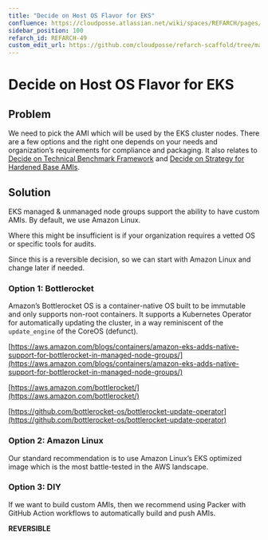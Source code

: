 ```yaml
---
title: "Decide on Host OS Flavor for EKS"
confluence: https://cloudposse.atlassian.net/wiki/spaces/REFARCH/pages/1176109972/REFARCH-49+-+Decide+on+Host+OS+Flavor+for+EKS
sidebar_position: 100
refarch_id: REFARCH-49
custom_edit_url: https://github.com/cloudposse/refarch-scaffold/tree/main/docs/docs/fundamentals/design-decisions/foundational-platform/decide-on-host-os-flavor-for-eks.md
---
```


# Decide on Host OS Flavor for EKS

## Problem

We need to pick the AMI which will be used by the EKS cluster nodes. There are a few options and the right one depends
on your needs and organization’s requirements for compliance and packaging. It also relates to
[Decide on Technical Benchmark Framework](/reference-architecture/fundamentals/design-decisions/foundational-benchmark-compliance/decide-on-technical-benchmark-framework)
and
[Decide on Strategy for Hardened Base AMIs](/reference-architecture/fundamentals/design-decisions/foundational-benchmark-compliance/decide-on-strategy-for-hardened-base-amis).

## Solution

EKS managed & unmanaged node groups support the ability to have custom AMIs. By default, we use Amazon Linux.

Where this might be insufficient is if your organization requires a vetted OS or specific tools for audits.

Since this is a reversible decision, so we can start with Amazon Linux and change later if needed.

### Option 1: Bottlerocket

Amazon’s Bottlerocket OS is a container-native OS built to be immutable and only supports non-root containers. It
supports a Kubernetes Operator for automatically updating the cluster, in a way reminiscent of the `update_engine` of
the CoreOS (defunct).

[https://aws.amazon.com/blogs/containers/amazon-eks-adds-native-support-for-bottlerocket-in-managed-node-groups/](https://aws.amazon.com/blogs/containers/amazon-eks-adds-native-support-for-bottlerocket-in-managed-node-groups/)

[https://aws.amazon.com/bottlerocket/](https://aws.amazon.com/bottlerocket/)

[https://github.com/bottlerocket-os/bottlerocket-update-operator](https://github.com/bottlerocket-os/bottlerocket-update-operator)

### Option 2: Amazon Linux

Our standard recommendation is to use Amazon Linux’s EKS optimized image which is the most battle-tested in the AWS
landscape.

### Option 3: DIY

If we want to build custom AMIs, then we recommend using Packer with GitHub Action workflows to automatically build and
push AMIs.

**REVERSIBLE**
